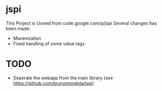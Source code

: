 # jspi
This Project is cloned from code.google.com/p/jspi 
Several changes has been made:
 * Mavenization
 * Fixed handling of some value tags
 
# TODO
 * Seperate the webapp from the main library (see https://github.com/brunomendola/jspi)
